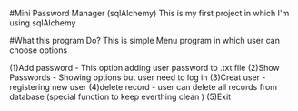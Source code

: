 #Mini Password Manager (sqlAlchemy)
This is my first project in which I'm using sqlAlchemy

#What this program Do?
This is simple Menu program in which user can choose options 

(1)Add password - This option adding user password to .txt file
(2)Show Passwords - Showing options but user need to log in
(3)Creat user - registering new user
(4)delete record - user can delete all records from database (special function to keep everthing clean )
(5)Exit
